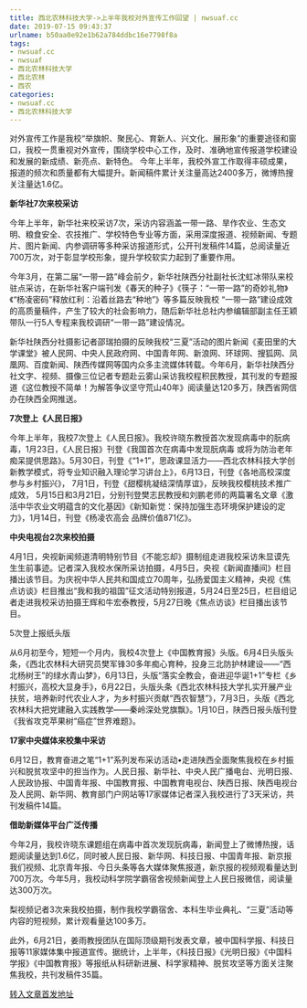 ```yaml
---
title: 西北农林科技大学->上半年我校对外宣传工作回望 | nwsuaf.cc
date: 2019-07-15 09:43:37
urlname: b50aa0e92e1b62a784ddbc16e7798f8a
tags: 
- nwsuaf.cc
- nwsuaf
- 西北农林科技大学
- 西北农林
- 西农
categories:
- nwsuaf.cc
- 西北农林科技大学
---
```



对外宣传工作是我校“举旗帜、聚民心、育新人、兴文化、展形象”的重要途径和窗口，我校一贯重视对外宣传，围绕学校中心工作，及时、准确地宣传报道学校建设和发展的新成绩、新亮点、新特色。 今年上半年，我校外宣工作取得丰硕成果，报道的频次和质量都有大幅提升。新闻稿件累计关注量高达2400多万，微博热搜关注量达1.6亿。

**新华社7次来校采访**

今年上半年，新华社来校采访7次，采访内容涵盖一带一路、旱作农业、生态文明、粮食安全、农技推广、学校特色专业等方面，采用深度报道、视频新闻、专题片、图片新闻、内参调研等多种采访报道形式，公开刊发稿件14篇，总阅读量近700万次，对于彰显学校形象，提升学校软实力起到了重要作用。

今年3月，在第二届“一带一路”峰会前夕，新华社陕西分社副社长沈虹冰带队来校驻点采访，在新华社客户端刊发《春天的种子》《筷子：“一带一路”的奇妙礼物》《“杨凌密码”释放红利：沿着丝路去“种地”》等多篇反映我校 “一带一路”建设成效的高质量稿件，产生了较大的社会影响力，随后新华社总社内参编辑部副主任王颖带队一行5人专程来我校调研“一带一路”建设情况。

新华社陕西分社摄影记者邵瑞拍摄的反映我校“三夏”活动的图片新闻《麦田里的大学课堂》被人民网、中央人民政府网、中国青年网、新浪网、环球网、搜狐网、凤凰网、百度新闻、陕西传媒网等国内众多主流媒体转载。今年6月，新华社陕西分社文字、视频、摄像三位记者专题赴云雾山采访我校程积民教授，其刊发的专题报道《这位教授不简单！为解答争议坚守荒山40年》阅读量达120多万，陕西省网信办在陕西全网推送。

**7次登上《人民日报》**

今年上半年，我校7次登上《人民日报》。我校许晓东教授首次发现病毒中的朊病毒，1月23日，《人民日报》刊登《我国首次在病毒中发现朊病毒 或将为防治老年痴呆提供思路》。5月30日，刊登《“1+1”，思政课显活力——西北农林科技大学创新教学模式，将专业知识融入理论学习讲台上》，6月13日，刊登《各地高校深度参与乡村振兴》， 7月1日，刊登《甜樱桃凝结深情厚谊》，反映我校樱桃技术推广成效， 5月15日和3月21日，分别刊登樊志民教授和刘鹏老师的两篇署名文章《激活中华农业文明蕴含的文化基因》《新知新觉：保持加强生态环境保护建设的定力》，1月14日，刊登《杨凌农高会 品牌价值871亿》。

**中央电视台2次来校拍摄**

4月1日，央视新闻频道清明特别节目《不能忘却》摄制组走进我校采访朱显谟先生生前事迹。记者深入我校水保所采访拍摄，4月5日，央视《新闻直播间》栏目播出该节目。为庆祝中华人民共和国成立70周年，弘扬爱国主义精神，央视《焦点访谈》栏目推出“我和我的祖国”征文活动特别报道，5月24日至25日，栏目组记者走进我校采访拍摄王辉和牛宏泰教授，5月27日晚《焦点访谈》栏目播出该节目。

5次登上报纸头版

从6月初至今，短短一个月内，我校4次登上《中国教育报》头版。6月4日头版头条，《西北农林科大研究员樊军锋30多年痴心育种，投身三北防护林建设——“西北杨树王”的绿水青山梦》，6月13日，头版“落实全教会，奋进迎华诞1+1”专栏《乡村振兴，高校大显身手》，6月22日，头版头条《西北农林科技大学扎实开展产业扶贫，培养新时代农业人才，为乡村振兴贡献“西农智慧”》，7月3日，头版《西北农林科大把党建融入实践教学——秦岭深处党旗飘》。1月10日，陕西日报头版刊登《我省攻克苹果树“癌症”世界难题》。

**17家中央媒体来校集中采访**

6月12日，教育奋进之笔“1+1”系列发布采访活动•走进陕西全面聚焦我校在乡村振兴和脱贫攻坚中的担当作为。人民日报、新华社、中央人民广播电台、光明日报、人民政协报、中国青年报、中国教育报、中国教育电视台、陕西日报、陕西电视台及人民网、新华网、教育部门户网站等17家媒体记者深入我校进行了3天采访，共刊发稿件14篇。

**借助新媒体平台广泛传播**

今年2月，我校许晓东课题组在病毒中首次发现朊病毒，新闻登上了微博热搜，话题阅读量达到1.6亿，同时被人民日报、新华网、科技日报、中国青年报、新京报我们视频、北京青年报、今日头条等各大媒体聚焦报道，新京报的视频观看量达到700万次。今年5月，我校动科学院学霸宿舍视频新闻登上人民日报微信，阅读量达300万次。

梨视频记者3次来我校拍摄，制作我校学霸宿舍、本科生毕业典礼、“三夏”活动等内容的短视频，累计观看量达100多万。

此外，6月21日，姜雨教授团队在国际顶级期刊发表文章，被中国科学报、科技日报等11家媒体集中报道宣传。据统计，上半年，《科技日报》《光明日报》《中国科学报》《中国教育报》等报纸从科研新进展、科学家精神、脱贫攻坚等方面关注聚焦我校，共刊发稿件35篇。





[转入文章首发地址](https://news.nwsuaf.edu.cn/xnxw/90932.htm)
